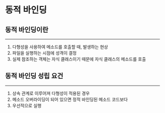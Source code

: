 # 동적 바인딩

## 동적 바인딩이란

---

1. 다형성을 사용하여 메소드를 호출할 때, 발생하는 현상
2. 파일을 실행하는 시점에 성격이 결정
3. 실제 참조하는 객체는 자식 클래스이기 때문에 
자식 클래스의 메소드를 호출

## 동적 바인딩 성립 요건

---

1. 상속 관계로 이루어져 다형성이 적용된 경우
2. 메소드 오버라이딩이 되어 있으면 정적 바인딩된 메소드 코드보다
3. 우선적으로 실행